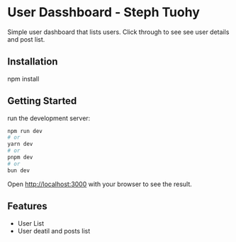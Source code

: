 # User Dasshboard - Steph Tuohy

Simple user dashboard that lists users.
Click through to see see user details and post list.

## Installation
npm install

## Getting Started
run the development server:
```bash
npm run dev
# or
yarn dev
# or
pnpm dev
# or
bun dev
```

Open [http://localhost:3000](http://localhost:3000) with your browser to see the result.


## Features
- User List 
- User deatil and posts list

